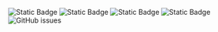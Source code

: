 ![Static Badge](https://img.shields.io/badge/blacklists-60-000000) ![Static Badge](https://img.shields.io/badge/blacklisted-2695981-cc0000) ![Static Badge](https://img.shields.io/badge/whitelisted-2245-00CC00) ![Static Badge](https://img.shields.io/badge/streaming_blacklist-28107-000000) ![GitHub issues](https://img.shields.io/github/issues/fabriziosalmi/blacklists)
